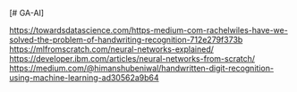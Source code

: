 [# GA-AI]

https://towardsdatascience.com/https-medium-com-rachelwiles-have-we-solved-the-problem-of-handwriting-recognition-712e279f373b
https://mlfromscratch.com/neural-networks-explained/ 
https://developer.ibm.com/articles/neural-networks-from-scratch/ 
https://medium.com/@himanshubeniwal/handwritten-digit-recognition-using-machine-learning-ad30562a9b64
